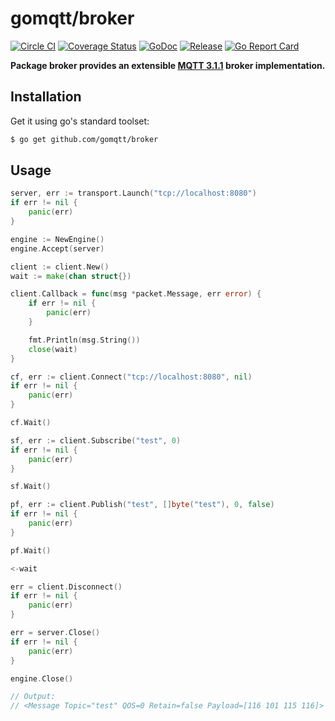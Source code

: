 # gomqtt/broker

[![Circle CI](https://img.shields.io/circleci/project/gomqtt/broker.svg)](https://circleci.com/gh/gomqtt/broker)
[![Coverage Status](https://coveralls.io/repos/gomqtt/broker/badge.svg?branch=master&service=github)](https://coveralls.io/github/gomqtt/broker?branch=master)
[![GoDoc](https://godoc.org/github.com/gomqtt/broker?status.svg)](http://godoc.org/github.com/gomqtt/broker)
[![Release](https://img.shields.io/github/release/gomqtt/broker.svg)](https://github.com/gomqtt/broker/releases)
[![Go Report Card](https://goreportcard.com/badge/github.com/gomqtt/broker)](http://goreportcard.com/report/gomqtt/broker)

**Package broker provides an extensible [MQTT 3.1.1](http://docs.oasis-open.org/mqtt/mqtt/v3.1.1/) broker implementation.**

## Installation

Get it using go's standard toolset:

```bash
$ go get github.com/gomqtt/broker
```

## Usage

```go
server, err := transport.Launch("tcp://localhost:8080")
if err != nil {
    panic(err)
}

engine := NewEngine()
engine.Accept(server)

client := client.New()
wait := make(chan struct{})

client.Callback = func(msg *packet.Message, err error) {
    if err != nil {
        panic(err)
    }

    fmt.Println(msg.String())
    close(wait)
}

cf, err := client.Connect("tcp://localhost:8080", nil)
if err != nil {
    panic(err)
}

cf.Wait()

sf, err := client.Subscribe("test", 0)
if err != nil {
    panic(err)
}

sf.Wait()

pf, err := client.Publish("test", []byte("test"), 0, false)
if err != nil {
    panic(err)
}

pf.Wait()

<-wait

err = client.Disconnect()
if err != nil {
    panic(err)
}

err = server.Close()
if err != nil {
    panic(err)
}

engine.Close()

// Output:
// <Message Topic="test" QOS=0 Retain=false Payload=[116 101 115 116]>
```
